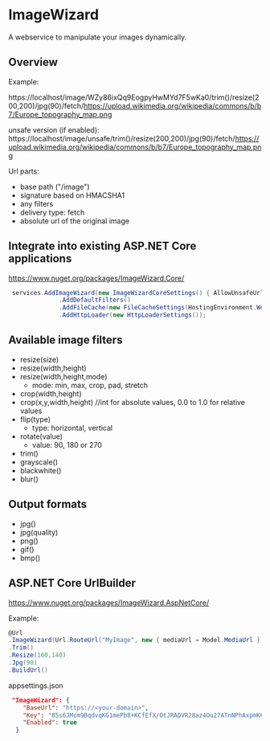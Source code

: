 # ImageWizard
A webservice to manipulate your images dynamically.

## Overview

Example:

https://localhost/image/WZy86ixQq9EogpyHwMYd7F5wKa0/trim()/resize(200,200)/jpg(90)/fetch/https://upload.wikimedia.org/wikipedia/commons/b/b7/Europe_topography_map.png

unsafe version (if enabled):
https://localhost/image/unsafe/trim()/resize(200,200)/jpg(90)/fetch/https://upload.wikimedia.org/wikipedia/commons/b/b7/Europe_topography_map.png

Url parts:
- base path ("/image")
- signature based on HMACSHA1
- any filters
- delivery type: fetch
- absolute url of the original image

## Integrate into existing ASP.NET Core applications

https://www.nuget.org/packages/ImageWizard.Core/

```csharp
 services.AddImageWizard(new ImageWizardCoreSettings() { AllowUnsafeUrl = true, Key = "..." })
              .AddDefaultFilters()
              .AddFileCache(new FileCacheSettings(HostingEnvironment.WebRootPath))
              .AddHttpLoader(new HttpLoaderSettings());
```

## Available image filters

- resize(size)
- resize(width,height)
- resize(width,height,mode)
  - mode: min, max, crop, pad, stretch
- crop(width,height)
- crop(x,y,width,height) //int for absolute values, 0.0 to 1.0 for relative values
- flip(type)
  - type: horizontal, vertical
- rotate(value) 
  - value: 90, 180 or 270
- trim()
- grayscale()
- blackwhite()
- blur()

## Output formats

- jpg()
- jpg(quality)
- png()
- gif()
- bmp()

## ASP.NET Core UrlBuilder

https://www.nuget.org/packages/ImageWizard.AspNetCore/

Example:
```csharp
@Url
.ImageWizard(Url.RouteUrl("MyImage", new { mediaUrl = Model.MediaUrl }, Context.Request.Scheme))
.Trim()
.Resize(160,140)
.Jpg(90)
.BuildUrl()
```
appsettings.json

```json
 "ImageWizard": {
    "BaseUrl": "https://<your-domain>",
    "Key": "85s6JMcm9BqdvqKG1mePb8+KCfEfX/OtJRADVR28az4Ou27ATnNPhAxpmK6BDVoQtJPcYekTG5Onjf63Ip/94A==",
    "Enabled": true
  }
```

